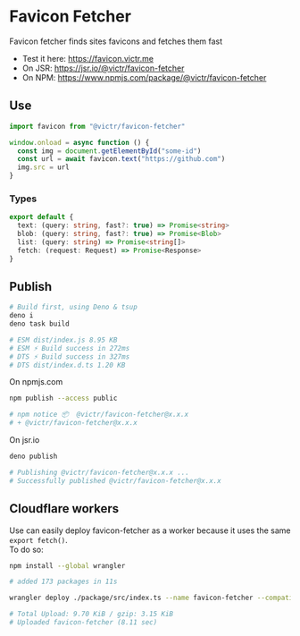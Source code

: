 # Favicon Fetcher

Favicon fetcher finds sites favicons and fetches them fast

- Test it here: https://favicon.victr.me
- On JSR: https://jsr.io/@victr/favicon-fetcher
- On NPM: https://www.npmjs.com/package/@victr/favicon-fetcher

## Use

```ts
import favicon from "@victr/favicon-fetcher"

window.onload = async function () {
  const img = document.getElementById("some-id")
  const url = await favicon.text("https://github.com")
  img.src = url
}
```

### Types

```ts
export default {
  text: (query: string, fast?: true) => Promise<string>
  blob: (query: string, fast?: true) => Promise<Blob>
  list: (query: string) => Promise<string[]>
  fetch: (request: Request) => Promise<Response>
}
```

## Publish

```bash
# Build first, using Deno & tsup
deno i
deno task build

# ESM dist/index.js 8.95 KB
# ESM ⚡️ Build success in 272ms
# DTS ⚡️ Build success in 327ms
# DTS dist/index.d.ts 1.20 KB
```

On npmjs.com

```bash
npm publish --access public

# npm notice 📦  @victr/favicon-fetcher@x.x.x
# + @victr/favicon-fetcher@x.x.x
```

On jsr.io

```bash
deno publish

# Publishing @victr/favicon-fetcher@x.x.x ...
# Successfully published @victr/favicon-fetcher@x.x.x
```

## Cloudflare workers

Use can easily deploy favicon-fetcher as a worker because it uses the same `export fetch()`.\
To do so:

```bash
npm install --global wrangler

# added 173 packages in 11s

wrangler deploy ./package/src/index.ts --name favicon-fetcher --compatibility-date 2025-01-13

# Total Upload: 9.70 KiB / gzip: 3.15 KiB
# Uploaded favicon-fetcher (8.11 sec)
```
